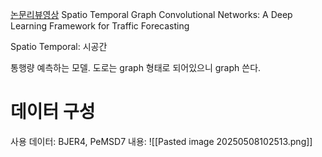 [논문리뷰영상](https://www.youtube.com/watch?v=R8s5Kh5eKm8&t=1149s)
Spatio Temporal Graph Convolutional Networks: A Deep Learning Framework for Traffic Forecasting

Spatio Temporal: 시공간

통행량 예측하는 모델.
도로는 graph 형태로 되어있으니 graph 쓴다.
# 데이터 구성
사용 데이터: BJER4, PeMSD7
내용: 
![[Pasted image 20250508102513.png]]